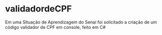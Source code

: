 # validadordeCPF
Em uma Situação de Aprendizagem do Senai foi solicitado a criação de um código validador de CPF em console, feito em C#
